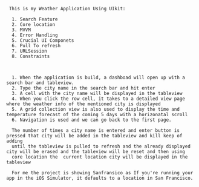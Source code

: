      This is my Weather Application Using UIkit:
     
      1. Search Feature
      2. Core location
      3. MVVM
      4. Error Handling
      5. Crucial UI Componets
      6. Pull To refresh
      7. URLSession
      8. Constraints
    
    
    
      1. When the application is build, a dashboad will open up with a search bar and tableview.
      2. Type the city name in the search bar and hit enter
      3. A cell with the city name will be displayed in the tableview
      4. When you click the row cell, it takes to a detailed view page where the weather info of the mentioned city is displayed
      5. A grid collection view is also used to display the time and temperature forecast of the coming 5 days with a horizonatal scroll
      6. Navigation is used and we can go back to the first page.
    
      The number of times a city name is entered and enter button is pressed that city will be added in the tableview and kill keep of adding
      until the tableview is pulled to refresh and the already displayed city will be erased and the tableview will be reset and then using 
      core location the  current location city will be displayed in the tableview
    
      For me the project is showing Sanfransico as If you're running your app in the iOS Simulator, it defaults to a location in San Francisco.

